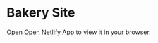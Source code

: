 # Bakery Site

Open [Open Netlify App](https://mochi-mochi.netlify.app/) to view it in your browser.
